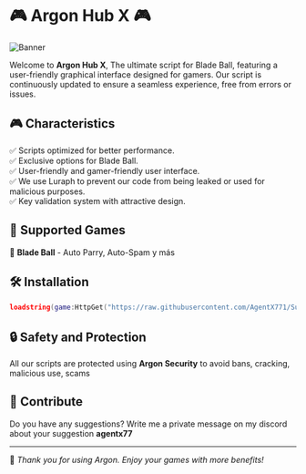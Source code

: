 # 🎮 Argon Hub X 🎮

![Banner](https://your-image-url.com)

Welcome to **Argon Hub X**, The ultimate script for Blade Ball, featuring a user-friendly graphical interface designed for gamers. Our script is continuously updated to ensure a seamless experience, free from errors or issues.

## 🎮 Characteristics
✅ Scripts optimized for better performance.  
✅ Exclusive options for Blade Ball.  
✅ User-friendly and gamer-friendly user interface.  
✅ We use Luraph to prevent our code from being leaked or used for malicious purposes.  
✅ Key validation system with attractive design.  

## 📜 Supported Games
🔹 **Blade Ball** - Auto Parry, Auto-Spam y más

## 🛠 Installation
```lua
loadstring(game:HttpGet("https://raw.githubusercontent.com/AgentX771/SubZero/main/SubZero.lua", true))()
```

## 🔒 Safety and Protection
All our scripts are protected using **Argon Security** to avoid bans, cracking, malicious use, scams

## 🌟 Contribute
Do you have any suggestions? Write me a private message on my discord about your suggestion **agentx77**

---
💖 *Thank you for using Argon. Enjoy your games with more benefits!*

